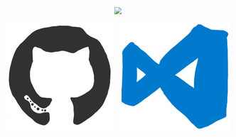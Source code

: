 <p align="center">
  <img src="https://github.com/CB-Info/CB-Info/blob/main/me.gif"/>
</p>



<p align="center" margin-top="5rem">
  <img width="250px" src="https://github.com/CB-Info/CB-Info/blob/main/github.gif"/>
  <img width="250px" src="https://github.com/CB-Info/CB-Info/blob/main/vscode.gif"/>
</p>






<!--

**CB-Info/CB-Info** is a ✨ _special_ ✨ repository because its `README.md` (this file) appears on your GitHub profile.

Here are some ideas to get you started:

- Hi there 👋
- 🔭 I’m currently working on ...
- 🌱 I’m currently learning ...
- 👯 I’m looking to collaborate on ...
- 🤔 I’m looking for help with ...
- 💬 Ask me about ...
- 📫 How to reach me: ...
- 😄 Pronouns: ...
- ⚡ Fun fact: ...
-->
